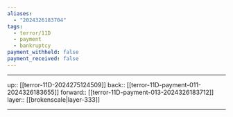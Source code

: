 ```yaml
---
aliases:
  - "2024326183704"
tags:
  - terror/11D
  - payment
  - bankruptcy
payment_withheld: false
payment_received: false
---
```




***

up:: [[terror-11D-2024275124509]]
back:: [[terror-11D-payment-011-2024326183655]]
forward:: [[terror-11D-payment-013-2024326183712]]
layer:: [[brokenscale|layer-333]]

***
